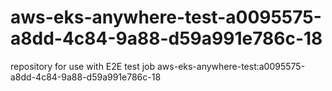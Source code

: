 # aws-eks-anywhere-test-a0095575-a8dd-4c84-9a88-d59a991e786c-18
repository for use with E2E test job aws-eks-anywhere-test:a0095575-a8dd-4c84-9a88-d59a991e786c-18
